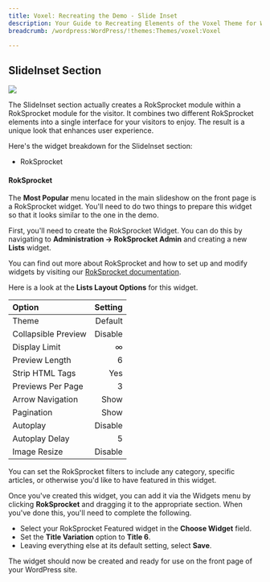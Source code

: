 ```yaml
---
title: Voxel: Recreating the Demo - Slide Inset
description: Your Guide to Recreating Elements of the Voxel Theme for WordPress
breadcrumb: /wordpress:WordPress/!themes:Themes/voxel:Voxel

---
```


SlideInset Section
-----
![][demo2]

The SlideInset section actually creates a RokSprocket module within a RokSprocket module for the visitor. It combines two different RokSprocket elements into a single interface for your visitors to enjoy. The result is a unique look that enhances user experience.

Here's the widget breakdown for the SlideInset section:

* RokSprocket

#### RokSprocket
The **Most Popular** menu located in the main slideshow on the front page is a RokSprocket widget. You'll need to do two things to prepare this widget so that it looks similar to the one in the demo.

First, you'll need to create the RokSprocket Widget. You can do this by navigating to **Administration -> RokSprocket Admin** and creating a new **Lists** widget. 

You can find out more about RokSprocket and how to set up and modify widgets by visiting our [RokSprocket documentation][roksprocket].

Here is a look at the **Lists Layout Options** for this widget.

| Option | Setting |
|:-------|------:|
| Theme | Default |
| Collapsible Preview | Disable |
| Display Limit | ∞ |
| Preview Length | 6 |
| Strip HTML Tags | Yes |
| Previews Per Page | 3 |
| Arrow Navigation | Show |
| Pagination | Show |
| Autoplay | Disable |
| Autoplay Delay | 5 |
| Image Resize | Disable |

You can set the RokSprocket filters to include any category, specific articles, or otherwise you'd like to have featured in this widget.

Once you've created this widget, you can add it via the Widgets menu by clicking **RokSprocket** and dragging it to the appropriate section. When you've done this, you'll need to complete the following.

* Select your RokSprocket Featured widget in the **Choose Widget** field.
* Set the **Title Variation** option to **Title 6**.
* Leaving everything else at its default setting, select **Save**.

The widget should now be created and ready for use on the front page of your WordPress site.

[demo2]: assets/demo_3.jpeg
[roksprocket]: ../../plugins/roksprocket/
